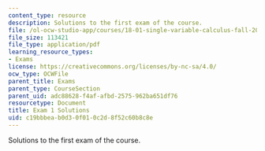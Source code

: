 ```yaml
---
content_type: resource
description: Solutions to the first exam of the course.
file: /ol-ocw-studio-app/courses/18-01-single-variable-calculus-fall-2006/c19bbbeab0d30f010c2d8f52c60b8c8e_exam1sol.pdf
file_size: 113421
file_type: application/pdf
learning_resource_types:
- Exams
license: https://creativecommons.org/licenses/by-nc-sa/4.0/
ocw_type: OCWFile
parent_title: Exams
parent_type: CourseSection
parent_uid: adc88628-f4af-afbd-2575-962ba651df76
resourcetype: Document
title: Exam 1 Solutions
uid: c19bbbea-b0d3-0f01-0c2d-8f52c60b8c8e
---
```

Solutions to the first exam of the course.